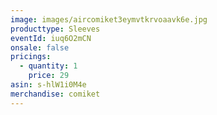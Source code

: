 ```yaml
---
image: images/aircomiket3eymvtkrvoaavk6e.jpg
producttype: Sleeves
eventId: iuq6O2mCN
onsale: false
pricings:
  - quantity: 1
    price: 29
asin: s-hlW1i0M4e
merchandise: comiket
---
```

